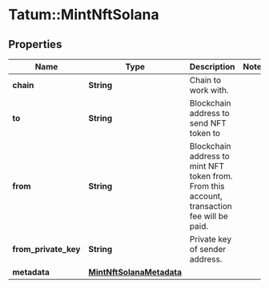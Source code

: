 # Tatum::MintNftSolana

## Properties
Name | Type | Description | Notes
------------ | ------------- | ------------- | -------------
**chain** | **String** | Chain to work with. | 
**to** | **String** | Blockchain address to send NFT token to | 
**from** | **String** | Blockchain address to mint NFT token from. From this account, transaction fee will be paid. | 
**from_private_key** | **String** | Private key of sender address. | 
**metadata** | [**MintNftSolanaMetadata**](MintNftSolanaMetadata.md) |  | 

